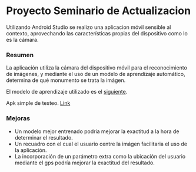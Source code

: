 # Proyecto Seminario de Actualizacion

Utilizando Android Studio se realizo una aplicacion móvil sensible al contexto, aprovechando las características propias del dispositivo como lo es la cámara.

### Resumen

La aplicación utiliza la cámara del dispositivo móvil para el reconocimiento de imágenes, y mediante el uso de un modelo de aprendizaje automático, determina de qué monumento se trata la imágen.

El modelo de aprendizaje utilizado es el [siguiente](https://www.kaggle.com/models/google/landmarks/tensorFlow1/classifier-south-america-v1).

Apk simple de testeo. [Link](https://github.com/Keibord/Clasificador_de_monumentos/releases/tag/Test)

### Mejoras

* Un modelo mejor entrenado podria mejorar la exactitud a la hora de determinar el resultado.
* Un recuadro con el cual el usuario centre la imágen facilitaria el uso de la aplicación.
* La incorporación de un parámetro extra como la ubicación del usuario mediante el gps podría mejorar la exactitud del resultado.
  

